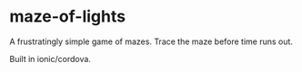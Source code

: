 maze-of-lights
==============

A frustratingly simple game of mazes. Trace the maze before time runs out.

Built in ionic/cordova.